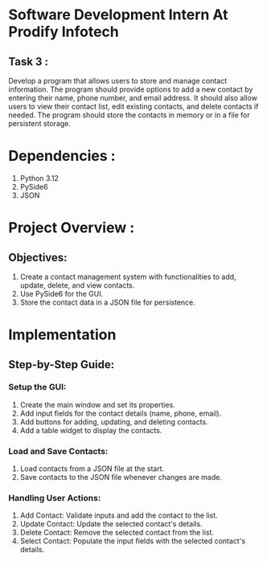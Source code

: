 # Software Development Intern At Prodify Infotech 
## Task 3 : 
Develop a program that allows users to store and manage contact information. The program should provide options to add a new contact by entering their name, phone number, and email address. It should also allow users to view their contact list, edit existing contacts, and delete contacts if needed. The program should store the contacts in memory or in a file for persistent storage.

# Dependencies :
1. Python 3.12
2. PySide6
3. JSON

# Project Overview :
## Objectives:
1. Create a contact management system with functionalities to add, update, delete, and view contacts.
2. Use PySide6 for the GUI.
3. Store the contact data in a JSON file for persistence.

# Implementation
## Step-by-Step Guide:
### Setup the GUI:

1. Create the main window and set its properties.
2. Add input fields for the contact details (name, phone, email).
3. Add buttons for adding, updating, and deleting contacts.
4. Add a table widget to display the contacts.

### Load and Save Contacts:

1. Load contacts from a JSON file at the start.
2. Save contacts to the JSON file whenever changes are made.

### Handling User Actions:

1. Add Contact: Validate inputs and add the contact to the list.
2. Update Contact: Update the selected contact's details.
3. Delete Contact: Remove the selected contact from the list.
4. Select Contact: Populate the input fields with the selected contact's details.

